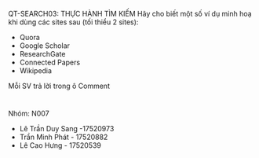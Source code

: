 QT-SEARCH03: THỰC HÀNH TÌM KIẾM
Hãy cho biết một số ví dụ minh hoạ khi dùng các sites sau (tối thiểu 2 sites):
- Quora
- Google Scholar
- ResearchGate 
- Connected Papers
- Wikipedia

Mỗi SV trả lời trong ô Comment

# 
Nhóm: N007 
  - Lê Trần Duy Sang  -17520973
  - Trần Minh Phát - 17520882 
  - Lê Cao Hưng - 17520539
#
